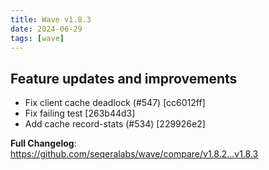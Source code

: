 ```yaml
---
title: Wave v1.8.3
date: 2024-06-29
tags: [wave]
---
```


## Feature updates and improvements

* Fix client cache deadlock (#547) [cc6012ff]
* Fix failing test [263b44d3]
* Add cache record-stats (#534) [229926e2]

**Full Changelog**: https://github.com/seqeralabs/wave/compare/v1.8.2...v1.8.3
